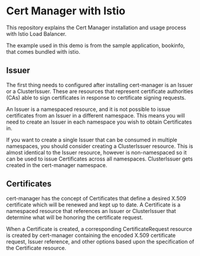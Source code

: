 # Cert Manager with Istio

This repository explains the Cert Manager installation and usage process with Istio Load Balancer.

The example used in this demo is from the sample application, bookinfo, that comes bundled with istio.

## Issuer

The first thing needs to configured after  installing cert-manager is an Issuer or a ClusterIssuer. These are resources that represent certificate authorities (CAs) able to sign certificates in response to certificate signing requests.

An Issuer is a namespaced resource, and it is not possible to issue certificates from an Issuer in a different namespace. This means you will need to create an Issuer in each namespace you wish to obtain Certificates in.

If you want to create a single Issuer that can be consumed in multiple namespaces, you should consider creating a ClusterIssuer resource. This is almost identical to the Issuer resource, however is non-namespaced so it can be used to issue Certificates across all namespaces. ClusterIssuer gets created in the cert-manager namespace.

## Certificates

cert-manager has the concept of Certificates that define a desired X.509 certificate which will be renewed and kept up to date. A Certificate is a namespaced resource that references an Issuer or ClusterIssuer that determine what will be honoring the certificate request.

When a Certificate is created, a corresponding CertificateRequest resource is created by cert-manager containing the encoded X.509 certificate request, Issuer reference, and other options based upon the specification of the Certificate resource.
